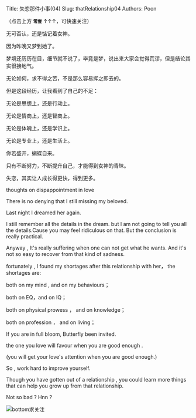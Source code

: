 Title: 失恋那件小事(04)
Slug: thatRelationship04
Authors: Poon

（点击上方 **`零壹`** ↑↑↑，可快速关注）

无可否认，还是惦记着女神。

因为昨晚又梦到她了。

梦境还历历在目，细节就不说了，毕竟是梦，说出来大家会觉得荒谬，但是结论其实很接地气。

无论如何，求不得之苦，不是那么容易挥之即去的。

但是这段经历，让我看到了自己的不足：

无论是思想上，还是行动上。

无论是情商上，还是智商上。

无论是体魄上，还是学识上。

无论是专业上，还是生活上。

你若盛开，蝴蝶自来。

只有不断努力，不断提升自己，才能得到女神的青睐。

失恋，其实让人成长得更快，得到更多。


thoughts on dispappointment in love

There is no denying that I still missing my beloved.

Last night I dreamed her again.

I  still remember all the details in the dream. but I am not going to tell you all the details.Cause you may feel ridiculous on that. But the conclusion is really practical.

Anyway , It's really suffering when one can not get what he wants. And it's not so easy to recover from that kind of sadness.

fortunately , I found my shortages after this relationship with her， the shortages are:

both on my mind  , and on my behaviours； 

both on EQ，and on IQ；

both on physical prowess ， and on knowledge；

both on profession ， and on living；

If you are in full bloom, Butterfly been invited.

the one you love  will favour when you are good enough . 

(you will get your love's attention when you are good enough.)

So , work hard to improve yourself.

Though you have gotten out of a relationship , you could learn more things that can help you grow up from that relationship.

Not so bad ? Hnn ?


![bottom求关注](https://mmbiz.qlogo.cn/mmbiz/4nvtcdfOq5YlCGvb34PQjdBC22yOGTOBVC52yRcjkVicxnJ7YcWXQulc8icUB124wxprq0nY4ULiaZffT4P5AGLcg/0?wx_fmt=png)

